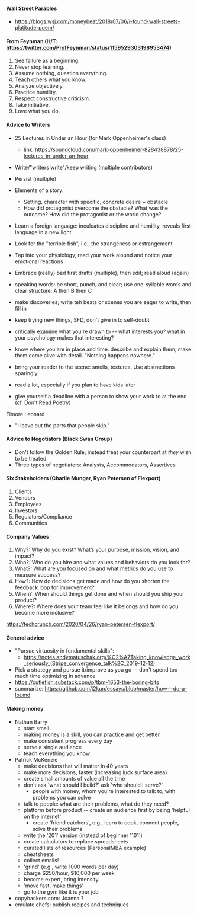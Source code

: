 #### Wall Street Parables
  * https://blogs.wsj.com/moneybeat/2018/07/06/i-found-wall-streets-platitude-poem/

#### From Feynman (H/T: https://twitter.com/ProfFeynman/status/1159529303198953474)
  1. See failure as a beginning.
  1. Never stop learning.
  1. Assume nothing, question everything.
  1. Teach others what you know.
  1. Analyze objectively.
  1. Practice humility.
  1. Respect constructive criticism.
  1. Take initiative.
  1. Love what you do. 

#### Advice to Writers
  * 25 Lectures in Under an Hour (for Mark Oppenheimer's class)
    * link: https://soundcloud.com/mark-oppenheimer-828438878/25-lectures-in-under-an-hour

  * Write/"writers write"/keep writing (multiple contributors)
  * Persist (multiple)
  * Elements of a story:
    * Setting, character with specific, concrete desire + obstacle
    * How did protagonist overcome the obstacle? What was the outcome? How did the protagonist or the world change?
  * Learn a foreign language: inculcates discipline and humility, reveals first language in a new light
  * Look for the "terrible fish", i.e., the strangeness or estrangement
  * Tap into your physiology, read your work alound and notice your emotional reactions
  * Embrace (really) bad first drafts (multiple), then edit; read aloud (again)
  * speaking words: be short, punch, and clear; use one-syllable words and clear structure: A then B then C
  * make discoveries; write teh beats or scenes you are eager to write, then fill in
  * keep trying new things, SFD, don't give in to self-doubt
  * critically examine what you're drawn to -- what interests you? what in your psychology makes that interesting?
  * know where you are in place and time. describe and explain them, make them come alive with detail. "Nothing happens nowhere."
  * bring your reader to the scene: smells, textures. Use abstractions sparingly.
  * read a lot, especially if you plan to have kids later
  * give yourself a deadline with a person to show your work to at the end (cf. Don't Read Poetry)


  Elmore Leonard
  * "I leave out the parts that people skip."

#### Advice to Negotiators (Black Swan Group)
  * Don't follow the Golden Rule; instead treat your counterpart at *they* wish to be treated
  * Three types of negotiators: Analysts, Accommodators, Assertives

#### Six Stakeholders (Charlie Munger, Ryan Petersen of Flexport)
  1. Clients
  1. Vendors
  1. Employees
  1. Investors
  1. Regulators/Compliance
  1. Communities

#### Company Values
  1. Why?: Why do you exist? What’s your purpose, mission, vision, and impact?
  1. Who?: Who do you hire and what values and behaviors do you look for?
  1. What?: What are you focused on and what metrics do you use to measure success?
  1. How?: How do decisions get made and how do you shorten the feedback loop for improvement?
  1. When?: When should things get done and when should you ship your product?
  1. Where?: Where does your team feel like it belongs and how do you become more inclusive?

  https://techcrunch.com/2020/04/26/ryan-petersen-flexport/

#### General advice
  * "Pursue virtuosity in fundamental skills":
    * https://notes.andymatuschak.org/%C2%A7Taking_knowledge_work_seriously_(Stripe_convergence_talk%2C_2019-12-12)
  * Pick a strategy and pursue it/improve as you go -- don't spend too much time optimizing in advance
  * https://cutlefish.substack.com/p/tbm-1653-the-boring-bits
  * summarize: https://github.com/j2kun/essays/blob/master/how-i-do-a-lot.md

#### Making money
  * Nathan Barry
    * start small
    * making money is a skill, you can practice and get better
    * make consistent progress every day
    * serve a single audience
    * teach everything you know
  * Patrick McKenzie
    * make decisions that will matter in 40 years
    * make more decisions, faster (increasing luck surface area)
    * create small amounts of value all the time
    * don't ask 'what should I build?' ask 'who should I serve?'
      * people with money, whom you're interested to talk to, with problems you can solve
    * talk to people: what are their problems, what do they need?
    * platform before product -- create an audience first by being 'helpful on the internet'
        * create 'friend catchers', e.g., learn to cook, connect people, solve their problems
    * write the '201' version (instead of beginner '101')
    * create calculators to replace spreadsheets
    * curated lists of resources (PersonalMBA example)
    * cheatsheets
    * collect emails!
    * 'grind' (e.g., write 1000 words per day)
    * charge $250/hour, $10,000 per week
    * become expert, bring intensity
    * 'move fast, make things'
    * go to the gym like it is your job
  * copyhackers.com: Joanna ?
  * emulate chefs: publish recipes and techniques
